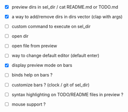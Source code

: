- [x] preview dirs in sel_dir / cat README.md or TODO.md 
- [x] a way to add/remove dirs in dirs vector (clap with args)
- [ ] custom command to execute on sel_dir
- [ ] open dir 
- [ ] open file from preview
- [ ] way to change default editor (default enter)
- [x] display preview mode on bars
- [ ] binds help on bars ?
- [ ] customize bars ? (clock / git of sel_dir)

- [ ] syntax highlighting on TODO/README files in preview ?
- [ ] mouse support ?
